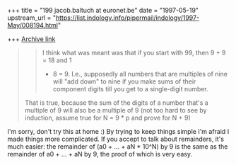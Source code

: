 +++
title = "199 jacob.baltuch at euronet.be"
date = "1997-05-19"
upstream_url = "https://list.indology.info/pipermail/indology/1997-May/008194.html"

+++
[Archive link](https://list.indology.info/pipermail/indology/1997-May/008194.html)

>>I think what was meant was that if you start with 99, then 9 + 9 = 18 and 1
>>+ 8 = 9. I.e., supposedly all numbers that are multiples of nine will "add
>>down" to nine if you make sums of their component digits till you get to a
>>single-digit number.
>
>That is true, because the sum of the digits of a number that's a multiple
>of 9 will also be a multiple of 9 (not too hard to see by induction, assume
>true for N = 9 * p and prove for N + 9)

I'm sorry, don't try this at home :) By trying to keep things simple
I'm afraid I made things more complicated. If you accept to talk about
remainders, it's much easier: the remainder of (a0 + ... + aN * 10^N) by
9 is the same as the remainder of a0 + ... + aN by 9, the proof of which
is very easy.







